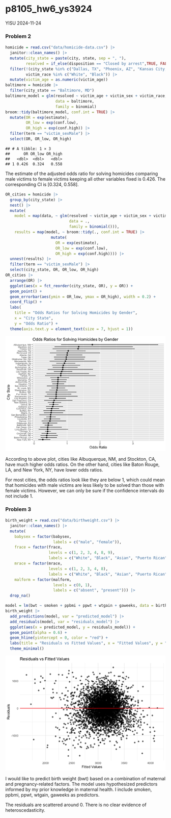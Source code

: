 p8105_hw6_ys3924
================
YISU
2024-11-24

### Problem 2

``` r
homicide = read.csv("data/homicide-data.csv") |>
  janitor::clean_names() |>
  mutate(city_state = paste(city, state, sep = ", "),
         resolved = if_else(disposition == "Closed by arrest",TRUE, FALSE)) |>
  filter(!(city_state %in% c("Dallas, TX", "Phoenix, AZ", "Kansas City, MO", "Tulsa, AL")),
         victim_race %in% c("White", "Black")) |>
  mutate(victim_age = as.numeric(victim_age))
baltimore = homicide |>
  filter(city_state == "Baltimore, MD")
baltimore_model = glm(resolved ~ victim_age + victim_sex + victim_race,
                      data = baltimore,
                      family = binomial)
broom::tidy(baltimore_model, conf.int = TRUE) |>
  mutate(OR = exp(estimate),
         OR_low = exp(conf.low),
         OR_high = exp(conf.high)) |>
  filter(term == "victim_sexMale") |>
  select(OR, OR_low, OR_high)
```

    ## # A tibble: 1 × 3
    ##      OR OR_low OR_high
    ##   <dbl>  <dbl>   <dbl>
    ## 1 0.426  0.324   0.558

The estimate of the adjusted odds ratio for solving homicides comparing
male victims to female victims keeping all other variables fixed is
0.426. The corresponding CI is \[0.324, 0.558\].

``` r
OR_cities = homicide |>
  group_by(city_state) |>
  nest() |>
  mutate(
    model = map(data, ~ glm(resolved ~ victim_age + victim_sex + victim_race, 
                            data = ., 
                            family = binomial())),
    results = map(model, ~ broom::tidy(., conf.int = TRUE) |>
                    mutate(
                      OR = exp(estimate),
                      OR_low = exp(conf.low),
                      OR_high = exp(conf.high)))) |>
  unnest(results) |>
  filter(term == "victim_sexMale") |>
  select(city_state, OR, OR_low, OR_high)
OR_cities |>
  arrange(OR) |>
  ggplot(aes(x = fct_reorder(city_state, OR), y = OR)) +
  geom_point() +
  geom_errorbar(aes(ymin = OR_low, ymax = OR_high), width = 0.2) +
  coord_flip() +
  labs(
    title = "Odds Ratios for Solving Homicides by Gender",
    x = "City State",
    y = "Odds Ratio") +
  theme(axis.text.y = element_text(size = 7, hjust = 1))
```

![](p8105_hw6_ys3924_files/figure-gfm/unnamed-chunk-2-1.png)<!-- -->

According to above plot, cities like Albuquerque, NM, and Stockton, CA,
have much higher odds ratios. On the other hand, cities like Baton
Rouge, LA, and New York, NY, have lower odds ratios.

For most cities, the odds ratios look like they are below 1, which could
mean that homicides with male victims are less likely to be solved than
those with female victims. However, we can only be sure if the
confidence intervals do not include 1.

### Problem 3

``` r
birth_weight = read.csv("data/birthweight.csv") |>
  janitor::clean_names() |>
  mutate(
    babysex = factor(babysex, 
                     labels = c("male", "female")),
    frace = factor(frace, 
                   levels = c(1, 2, 3, 4, 8, 9),
                   labels = c("White", "Black", "Asian", "Puerto Rican", "Other", "Unknown")),
    mrace = factor(mrace, 
                   levels = c(1, 2, 3, 4, 8),
                   labels = c("White", "Black", "Asian", "Puerto Rican", "Other")),
    malform = factor(malform,
                     levels = c(0, 1),
                     labels = c("absent", "present"))) |>
  drop_na()
```

``` r
model = lm(bwt ~ smoken + ppbmi + ppwt + wtgain + gaweeks, data = birth_weight)
birth_weight |>
  add_predictions(model, var = "predicted_model") |>
  add_residuals(model, var = "residuals_model") |>
  ggplot(aes(x = predicted_model, y = residuals_model)) +
  geom_point(alpha = 0.6) +
  geom_hline(yintercept = 0, color = "red") +
  labs(title = "Residuals vs Fitted Values", x = "Fitted Values", y = "Residuals") +
  theme_minimal()
```

![](p8105_hw6_ys3924_files/figure-gfm/unnamed-chunk-4-1.png)<!-- -->

I would like to predict birth weight (bwt) based on a combination of
maternal and pregnancy-related factors. The model uses hypothesized
predictors informed by my prior knowledge in maternal health. I include
smoken, ppbmi, ppwt, wtgain, gaweeks as predictors.

The residuals are scattered around 0. There is no clear evidence of
heteroscedasticity.
